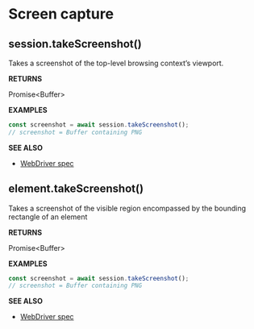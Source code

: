 # Screen capture

## session.takeScreenshot()

Takes a screenshot of the top-level browsing context’s viewport.

**RETURNS**

Promise&lt;Buffer&gt;

**EXAMPLES**

```typescript
const screenshot = await session.takeScreenshot();
// screenshot = Buffer containing PNG
```

**SEE ALSO**

- [WebDriver spec](https://www.w3.org/TR/webdriver/#take-screenshot)

## element.takeScreenshot()

Takes a screenshot of the visible region encompassed by the bounding rectangle of an element

**RETURNS**

Promise&lt;Buffer&gt;

**EXAMPLES**

```typescript
const screenshot = await session.takeScreenshot();
// screenshot = Buffer containing PNG
```

**SEE ALSO**

- [WebDriver spec](https://www.w3.org/TR/webdriver/#take-element-screenshot)